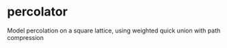 # percolator
Model percolation on a square lattice, using weighted quick union with path compression
